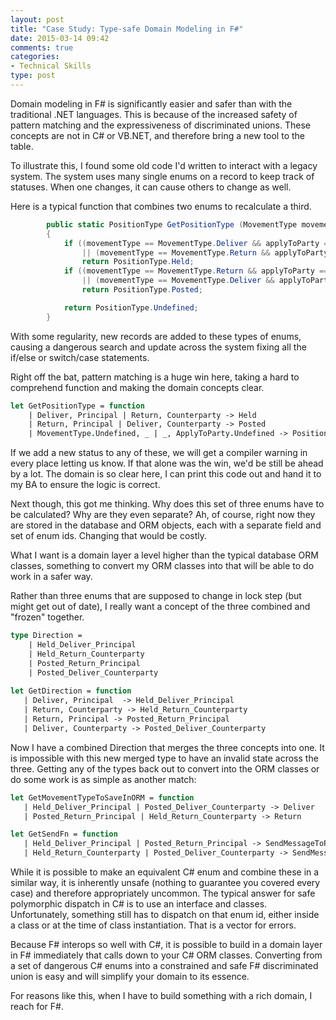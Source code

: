 ```yaml
---
layout: post
title: "Case Study: Type-safe Domain Modeling in F#"
date: 2015-03-14 09:42
comments: true
categories: 
- Technical Skills
type: post
---
```


Domain modeling in F# is significantly easier and safer than with the
traditional .NET languages. This is because of the increased safety of
pattern matching and the expressiveness of discriminated unions. These
concepts are not in C# or VB.NET, and therefore bring a new tool to
the table.

To illustrate this, I found some old code I'd written to interact with
a legacy system. The system uses many single enums on a record to keep
track of statuses. When one changes, it can cause others to change as
well.

Here is a typical function that combines two enums to recalculate a
third.

``` csharp
        public static PositionType GetPositionType (MovementType movementType, ApplyToParty applyToParty)
        {
            if ((movementType == MovementType.Deliver && applyToParty == ApplyToParty.Principal)
                || (movementType == MovementType.Return && applyToParty == ApplyToParty.Counterparty))
                return PositionType.Held;
            if ((movementType == MovementType.Return && applyToParty == ApplyToParty.Principal)
                || (movementType == MovementType.Deliver && applyToParty == ApplyToParty.Counterparty))
                return PositionType.Posted;

            return PositionType.Undefined;
        }
```

With some regularity, new records are added to these types of enums,
causing a dangerous search and update across the system fixing all the
if/else or switch/case statements.

Right off the bat, pattern matching is a huge win here, taking a hard
to comprehend function and making the domain concepts clear.

``` fsharp
let GetPositionType = function
    | Deliver, Principal | Return, Counterparty -> Held
    | Return, Principal | Deliver, Counterparty -> Posted
    | MovementType.Undefined, _ | _, ApplyToParty.Undefined -> PositionType.Undefined
```

If we add a new status to any of these, we will get a compiler warning
in every place letting us know. If that alone was the win, we'd be
still be ahead by a lot. The domain is so clear here, I can print this
code out and hand it to my BA to ensure the logic is correct.

Next though, this got me thinking. Why does this set of three enums
have to be calculated? Why are they even separate? Ah, of course,
right now they are stored in the database and ORM objects, each with a
separate field and set of enum ids. Changing that would be costly.

What I want is a domain layer a level higher than the typical database
ORM classes, something to convert my ORM classes into that will be
able to do work in a safer way.

Rather than three enums that are supposed to change in lock step (but
might get out of date), I really want a concept of the three combined
and "frozen" together.

``` fsharp
type Direction = 
    | Held_Deliver_Principal
    | Held_Return_Counterparty
    | Posted_Return_Principal
    | Posted_Deliver_Counterparty
    
let GetDirection = function
   | Deliver, Principal  -> Held_Deliver_Principal
   | Return, Counterparty -> Held_Return_Counterparty
   | Return, Principal -> Posted_Return_Principal
   | Deliver, Counterparty -> Posted_Deliver_Counterparty
``` 

Now I have a combined Direction that merges the three concepts into
one. It is impossible with this new merged type to have an invalid
state across the three. Getting any of the types back out to convert
into the ORM classes or do some work is as simple as another match:

``` fsharp
let GetMovementTypeToSaveInORM = function
   | Held_Deliver_Principal | Posted_Deliver_Counterparty -> Deliver
   | Posted_Return_Principal | Held_Return_Counterparty -> Return

let GetSendFn = function
   | Held_Deliver_Principal | Posted_Return_Principal -> SendMessageToPrincipal
   | Held_Return_Counterparty | Posted_Deliver_Counterparty -> SendMessageToCounterparty
```

While it is possible to make an equivalent C# enum and combine these
in a similar way, it is inherently unsafe (nothing to guarantee you
covered every case) and therefore appropriately uncommon. The typical
answer for safe polymorphic dispatch in C# is to use an interface and
classes. Unfortunately, something still has to dispatch on that enum
id, either inside a class or at the time of class instantiation. That
is a vector for errors.

Because F# interops so well with C#, it is possible to build in a
domain layer in F# immediately that calls down to your C# ORM
classes. Converting from a set of dangerous C# enums into a
constrained and safe F# discriminated union is easy and will simplify
your domain to its essence.

For reasons like this, when I have to build something with a rich
domain, I reach for F#. 
